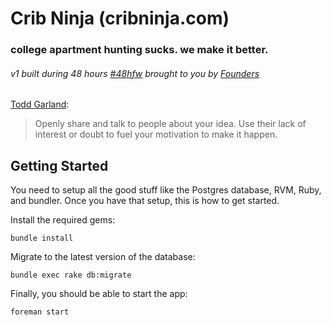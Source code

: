 # Crib Ninja (cribninja.com)

### college apartment hunting sucks. we make it better.

###### v1 built during 48 hours [#48hfw](https://twitter.com/#48hfw) brought to you by [Founders](http://atfounders.com)

[Todd Garland](http://toddgarland.com):
> Openly share and talk to people about your idea. Use their lack of interest or doubt to fuel your motivation to make it happen.

## Getting Started

You need to setup all the good stuff like the Postgres database, RVM, Ruby, and bundler. Once you have that setup, this is how to get started.

Install the required gems:

```console
bundle install
```

Migrate to the latest version of the database:

```console
bundle exec rake db:migrate
```

Finally, you should be able to start the app:

```console
foreman start
```
